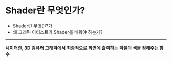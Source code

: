 # Shader란 무엇인가?
- Shader란 무엇인?가
- 왜 그래픽 아티스트가 Shader를 배워야 하는가?
***

**셰이더란, 3D 컴퓨터 그래픽에서 최종적으로 화면에 출력하는 픽셀의 색을 정해주는 함수**

